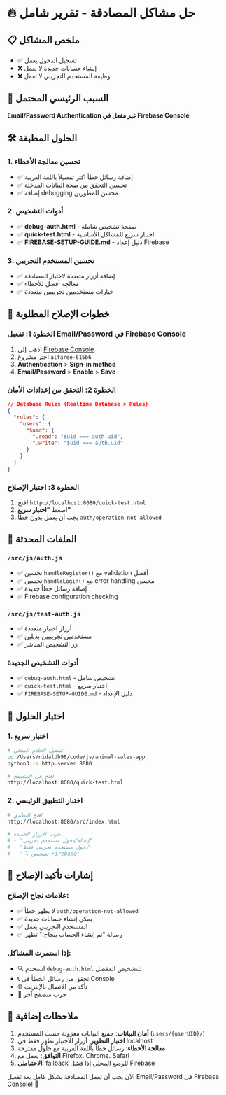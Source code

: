 # 🔥 حل مشاكل المصادقة - تقرير شامل

## 📋 ملخص المشاكل
- ✅ تسجيل الدخول يعمل 
- ❌ إنشاء حسابات جديدة لا يعمل
- ❌ وظيفة المستخدم التجريبي لا تعمل

## 🎯 السبب الرئيسي المحتمل
**Email/Password Authentication غير مفعل في Firebase Console**

## 🛠️ الحلول المطبقة

### 1. تحسين معالجة الأخطاء
- ✅ إضافة رسائل خطأ أكثر تفصيلاً باللغة العربية
- ✅ تحسين التحقق من صحة البيانات المدخلة
- ✅ إضافة debugging محسن للمطورين

### 2. أدوات التشخيص
- ✅ **debug-auth.html** - صفحة تشخيص شاملة
- ✅ **quick-test.html** - اختبار سريع للمشاكل الأساسية  
- ✅ **FIREBASE-SETUP-GUIDE.md** - دليل إعداد Firebase

### 3. تحسين المستخدم التجريبي
- ✅ إضافة أزرار متعددة لاختبار المصادقة
- ✅ معالجة أفضل للأخطاء
- ✅ خيارات مستخدمين تجريبيين متعددة

## 🔧 خطوات الإصلاح المطلوبة

### الخطوة 1: تفعيل Email/Password في Firebase Console
1. اذهب إلى [Firebase Console](https://console.firebase.google.com/)
2. اختر مشروع `alfaree-615b6`  
3. **Authentication** > **Sign-in method**
4. **Email/Password** > **Enable** > **Save**

### الخطوة 2: التحقق من إعدادات الأمان
```json
// Database Rules (Realtime Database > Rules)
{
  "rules": {
    "users": {
      "$uid": {
        ".read": "$uid === auth.uid",
        ".write": "$uid === auth.uid"
      }
    }
  }
}
```

### الخطوة 3: اختبار الإصلاح
1. افتح `http://localhost:8080/quick-test.html`
2. اضغط **"اختبار سريع"**
3. يجب أن يعمل بدون خطأ `auth/operation-not-allowed`

## 📱 الملفات المحدثة

### `/src/js/auth.js`
- ✅ تحسين `handleRegister()` مع validation أفضل
- ✅ تحسين `handleLogin()` مع error handling محسن  
- ✅ إضافة رسائل خطأ جديدة
- ✅ Firebase configuration checking

### `/src/js/test-auth.js`
- ✅ أزرار اختبار متعددة
- ✅ مستخدمين تجريبيين بديلين
- ✅ زر التشخيص المباشر

### أدوات التشخيص الجديدة
- ✅ `debug-auth.html` - تشخيص شامل
- ✅ `quick-test.html` - اختبار سريع  
- ✅ `FIREBASE-SETUP-GUIDE.md` - دليل الإعداد

## 🧪 اختبار الحلول

### 1. اختبار سريع
```bash
# تشغيل الخادم المحلي
cd /Users/nidaldh98/code/js/animal-sales-app
python3 -m http.server 8080

# افتح في المتصفح
http://localhost:8080/quick-test.html
```

### 2. اختبار التطبيق الرئيسي
```bash
# افتح التطبيق
http://localhost:8080/src/index.html

# جرب الأزرار الجديدة:
# - "إنشاء/دخول مستخدم تجريبي"
# - "دخول مستخدم تجريبي فقط" 
# - "🔍 تشخيص Firebase"
```

## 🚨 إشارات تأكيد الإصلاح

### علامات نجاح الإصلاح:
- ✅ لا يظهر خطأ `auth/operation-not-allowed`
- ✅ يمكن إنشاء حسابات جديدة
- ✅ المستخدم التجريبي يعمل
- ✅ رسالة "تم إنشاء الحساب بنجاح!" تظهر

### إذا استمرت المشاكل:
- 🔍 استخدم `debug-auth.html` للتشخيص المفصل
- 📞 تحقق من رسائل الخطأ في Console
- 🌐 تأكد من الاتصال بالإنترنت
- 📱 جرب متصفح آخر

## 📝 ملاحظات إضافية

1. **أمان البيانات**: جميع البيانات معزولة حسب المستخدم (`users/{userUID}/`)
2. **اختبار التطوير**: أزرار الاختبار تظهر فقط في localhost
3. **معالجة الأخطاء**: رسائل خطأ باللغة العربية مع حلول مقترحة
4. **التوافق**: يعمل مع Firefox، Chrome، Safari
5. **الاحتياطي**: fallback للوضع المحلي إذا فشل Firebase

الآن يجب أن تعمل المصادقة بشكل كامل بعد تفعيل Email/Password في Firebase Console! 🎉

